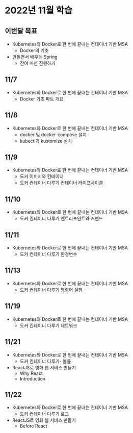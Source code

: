 # 2022년 11월 학습

## 이번달 목표

- Kubernetes와 Docker로 한 번에 끝내는 컨테이너 기반 MSA
  - Docker의 기초
- 만들면서 배우는 Spring
  - 잔여 미션 진행하기

## 11/7

- Kubernetes와 Docker로 한 번에 끝내는 컨테이너 기반 MSA
  - Docker 기초 파트 개요

## 11/8

- Kubernetes와 Docker로 한 번에 끝내는 컨테이너 기반 MSA
  - docker 및 docker-compose 설치
  - kubectl과 kustomize 설치

## 11/9

- Kubernetes와 Docker로 한 번에 끝내는 컨테이너 기반 MSA
  - 도커 이미지와 컨테이너
  - 도커 컨테이너 다루기 컨테이너 라이프사이클

## 11/10

- Kubernetes와 Docker로 한 번에 끝내는 컨테이너 기반 MSA
  - 도커 컨테이너 다루기 엔트리포인트와 커맨드

## 11/11

- Kubernetes와 Docker로 한 번에 끝내는 컨테이너 기반 MSA
  - 도커 컨테이너 다루기 환경변수

## 11/13

- Kubernetes와 Docker로 한 번에 끝내는 컨테이너 기반 MSA
  - 도커 컨테이너 다루기 명령어 실행

## 11/19

- Kubernetes와 Docker로 한 번에 끝내는 컨테이너 기반 MSA
  - 도커 컨테이너 다루기 네트워크

## 11/21

- Kubernetes와 Docker로 한 번에 끝내는 컨테이너 기반 MSA
  - 도커 컨테이너 다루기- 볼륨
- ReactJS로 영화 웹 서비스 만들기
  - Why React
  - Introduction

## 11/22

- Kubernetes와 Docker로 한 번에 끝내는 컨테이너 기반 MSA
  - 도커 컨테이너 다루기 로그
- ReactJS로 영화 웹 서비스 만들기
  - Before React
  